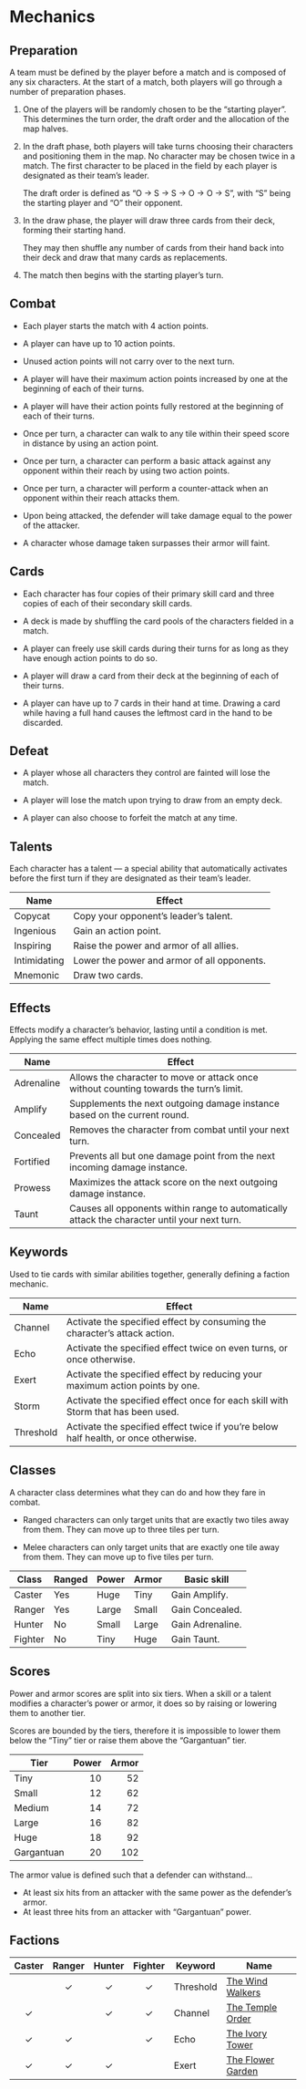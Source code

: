 # Mechanics

## Preparation

A team must be defined by the player before a match and is composed of
any six characters. At the start of a match, both players will go
through a number of preparation phases.

1.  One of the players will be randomly chosen to be the “starting
    player”. This determines the turn order, the draft order and the
    allocation of the map halves.

2.  In the draft phase, both players will take turns choosing their
    characters and positioning them in the map. No character may be
    chosen twice in a match. The first character to be placed in the
    field by each player is designated as their team’s leader.
    
    The draft order is defined as “O → S → S → O → O → S”, with “S”
    being the starting player and “O” their opponent.

3.  In the draw phase, the player will draw three cards from their deck,
    forming their starting hand.
    
    They may then shuffle any number of cards from their hand back into
    their deck and draw that many cards as replacements.

4.  The match then begins with the starting player’s turn.

## Combat

  - Each player starts the match with 4 action points.

  - A player can have up to 10 action points.

  - Unused action points will not carry over to the next turn.

  - A player will have their maximum action points increased by one at
    the beginning of each of their turns.

  - A player will have their action points fully restored at the
    beginning of each of their turns.

  - Once per turn, a character can walk to any tile within their speed
    score in distance by using an action point.

  - Once per turn, a character can perform a basic attack against any
    opponent within their reach by using two action points.

  - Once per turn, a character will perform a counter-attack when an
    opponent within their reach attacks them.

  - Upon being attacked, the defender will take damage equal to the
    power of the attacker.

  - A character whose damage taken surpasses their armor will faint.

## Cards

  - Each character has four copies of their primary skill card and three
    copies of each of their secondary skill cards.

  - A deck is made by shuffling the card pools of the characters fielded
    in a match.

  - A player can freely use skill cards during their turns for as long
    as they have enough action points to do so.

  - A player will draw a card from their deck at the beginning of each
    of their turns.

  - A player can have up to 7 cards in their hand at time. Drawing a
    card while having a full hand causes the leftmost card in the hand
    to be discarded.

## Defeat

  - A player whose all characters they control are fainted will lose the
    match.

  - A player will lose the match upon trying to draw from an empty deck.

  - A player can also choose to forfeit the match at any time.

## Talents

Each character has a talent — a special ability that automatically
activates before the first turn if they are designated as their team’s
leader.

| Name         | Effect                                      |
| ------------ | ------------------------------------------- |
| Copycat      | Copy your opponent’s leader’s talent.       |
| Ingenious    | Gain an action point.                       |
| Inspiring    | Raise the power and armor of all allies.    |
| Intimidating | Lower the power and armor of all opponents. |
| Mnemonic     | Draw two cards.                             |

## Effects

Effects modify a character’s behavior, lasting until a condition is met.
Applying the same effect multiple times does nothing.

| Name       | Effect                                                                                        |
| ---------- | --------------------------------------------------------------------------------------------- |
| Adrenaline | Allows the character to move or attack once without counting towards the turn’s limit.        |
| Amplify    | Supplements the next outgoing damage instance based on the current round.                     |
| Concealed  | Removes the character from combat until your next turn.                                       |
| Fortified  | Prevents all but one damage point from the next incoming damage instance.                     |
| Prowess    | Maximizes the attack score on the next outgoing damage instance.                              |
| Taunt      | Causes all opponents within range to automatically attack the character until your next turn. |

## Keywords

Used to tie cards with similar abilities together, generally defining a
faction mechanic.

| Name      | Effect                                                                              |
| --------- | ----------------------------------------------------------------------------------- |
| Channel   | Activate the specified effect by consuming the character’s attack action.           |
| Echo      | Activate the specified effect twice on even turns, or once otherwise.               |
| Exert     | Activate the specified effect by reducing your maximum action points by one.        |
| Storm     | Activate the specified effect once for each skill with Storm that has been used.    |
| Threshold | Activate the specified effect twice if you’re below half health, or once otherwise. |

## Classes

A character class determines what they can do and how they fare in
combat.

  - Ranged characters can only target units that are exactly two tiles
    away from them. They can move up to three tiles per turn.

  - Melee characters can only target units that are exactly one tile
    away from them. They can move up to five tiles per turn.

| Class   | Ranged | Power | Armor | Basic skill      |
| ------- | ------ | ----- | ----- | ---------------- |
| Caster  | Yes    | Huge  | Tiny  | Gain Amplify.    |
| Ranger  | Yes    | Large | Small | Gain Concealed.  |
| Hunter  | No     | Small | Large | Gain Adrenaline. |
| Fighter | No     | Tiny  | Huge  | Gain Taunt.      |

## Scores

Power and armor scores are split into six tiers. When a skill or a
talent modifies a character’s power or armor, it does so by raising or
lowering them to another tier.

Scores are bounded by the tiers, therefore it is impossible to lower
them below the “Tiny” tier or raise them above the “Gargantuan” tier.

| Tier       | Power | Armor |
| ---------- | ----: | ----: |
| Tiny       |    10 |    52 |
| Small      |    12 |    62 |
| Medium     |    14 |    72 |
| Large      |    16 |    82 |
| Huge       |    18 |    92 |
| Gargantuan |    20 |   102 |

The armor value is defined such that a defender can withstand…

  - At least six hits from an attacker with the same power as the
    defender’s armor.
  - At least three hits from an attacker with “Gargantuan” power.

## Factions

| Caster | Ranger | Hunter | Fighter | Keyword   | Name                                      |
| :----: | :----: | :----: | :-----: | --------- | ----------------------------------------- |
|        |   ✓    |   ✓    |    ✓    | Threshold | [The Wind Walkers](the-wind-walkers.md)   |
|   ✓    |        |   ✓    |    ✓    | Channel   | [The Temple Order](the-temple-order.md)   |
|   ✓    |   ✓    |        |    ✓    | Echo      | [The Ivory Tower](the-ivory-tower.md)     |
|   ✓    |   ✓    |   ✓    |         | Exert     | [The Flower Garden](the-flower-garden.md) |
